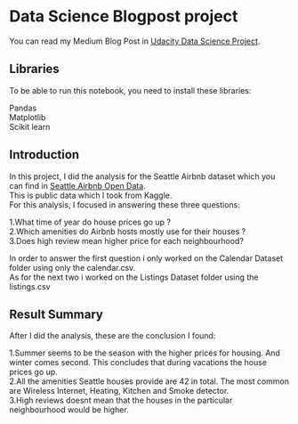 # Data Science Blogpost project #

You can read my Medium Blog Post in [Udacity Data Science Project](https://medium.com/@christoskyriazo/udacity-data-science-project-7d92ed26c0ae).

## Libraries ##
To be able to run this notebook, you need to install these libraries:

Pandas <br />
Matplotlib <br />
Scikit learn

## Introduction ##
In this project, I did the analysis for the Seattle Airbnb dataset which you can find in [Seattle Airbnb Open Data](https://www.kaggle.com/airbnb/seattle). <br />
This is public data which I took from Kaggle. <br />
For this analysis, I focused in answering these three questions:

1.What time of year do house prices go up ? <br />
2.Which amenities do Airbnb hosts mostly use for their houses ? <br />
3.Does high review mean higher price for each neighbourhood? <br />

In order to answer the first question i only worked on the Calendar Dataset folder using only the calendar.csv. <br />
As for the next two i worked on the Listings Dataset folder using the listings.csv

## Result Summary ##
After I did the analysis, these are the conclusion I found: <br />

1.Summer seems to be the season with the higher prices for housing. And winter comes second. This concludes that during vacations the house prices go up. <br />
2.All the amenities Seattle houses provide are 42 in total. The most common are Wireless Internet, Heating, Kitchen and Smoke detector. <br />
3.High reviews doesnt mean that the houses in the particular neighbourhood would be higher.
